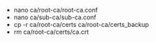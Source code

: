 - nano ca/root-ca/root-ca.conf
- nano ca/sub-ca/sub-ca.conf
- cp -r ca/root-ca/certs ca/root-ca/certs_backup
- rm ca/root-ca/certs/ca.crt

